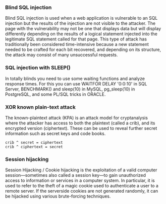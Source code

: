 ### Blind SQL injection
Blind SQL injection is used when a web application is vulnerable to an SQL injection but the results of the injection are not visible to the attacker.
The page with the vulnerability may not be one that displays data but will display differently depending on the results of a logical statement injected into the legitimate SQL statement called for that page. 
This type of attack has traditionally been considered time-intensive because a new statement needed to be crafted for each bit recovered, and depending on its structure, the attack may consist of many unsuccessful requests.

### SQL injection with SLEEP()

In totally blinds you need to use some waiting functions and analyze response times. For this you can use WAITFOR DELAY '0:0:10' in SQL Server, BENCHMARK() and sleep(10) in MySQL, pg_sleep(10) in PostgreSQL, and some PL/SQL tricks in ORACLE.

### XOR known plain-text attack
The known-plaintext attack (KPA) is an attack model for cryptanalysis where the attacker has access to both the plaintext (called a crib), and its encrypted version (ciphertext). 
These can be used to reveal further secret information such as secret keys and code books.
```
crib ^ secret = ciphertext
crib ^ ciphertext = secret
```

### Session hijacking

Session Hijacking / Cookie hijacking is the exploitation of a valid computer session—sometimes also called a session key—to gain unauthorized access to information or services in a computer system. 
In particular, it is used to refer to the theft of a magic cookie used to authenticate a user to a remote server. If the serverside cookies are not generated randomly, it can be hijacked using various brute-forcing techniques.
